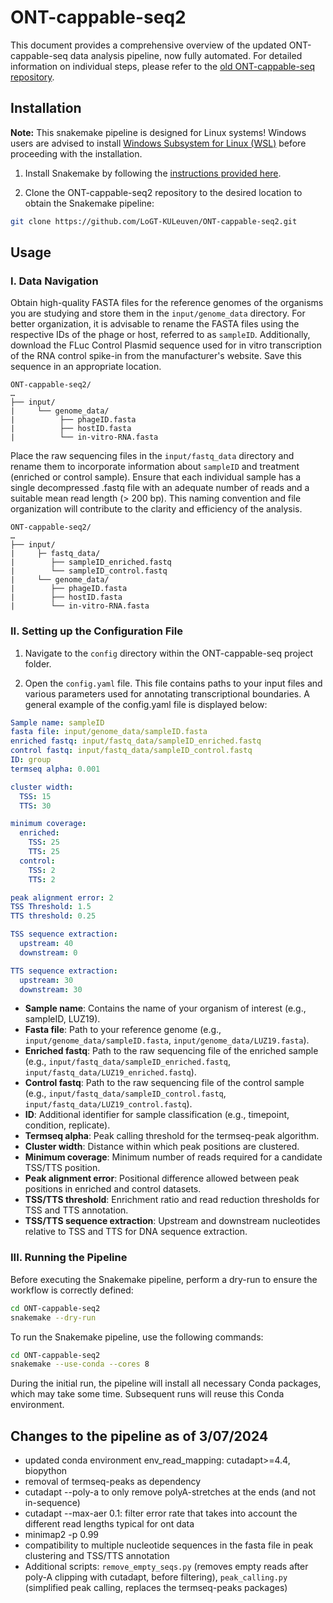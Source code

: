 # ONT-cappable-seq2

This document provides a comprehensive overview of the updated ONT-cappable-seq data analysis pipeline, now fully automated. For detailed information on individual steps, please refer to the [old ONT-cappable-seq repository](https://github.com/LoGT-KULeuven/ONT-cappable-seq).

## Installation

**Note:** This snakemake pipeline is designed for Linux systems! Windows users are advised to install [Windows Subsystem for Linux (WSL)](https://learn.microsoft.com/en-us/windows/wsl/install) before proceeding with the installation.

1. Install Snakemake by following the [instructions provided here](https://snakemake.readthedocs.io/en/stable/getting_started/installation.html).

2. Clone the ONT-cappable-seq2 repository to the desired location to obtain the Snakemake pipeline:

```bash
git clone https://github.com/LoGT-KULeuven/ONT-cappable-seq2.git
```

## Usage

### I. Data Navigation

Obtain high-quality FASTA files for the reference genomes of the organisms you are studying and store them in the `input/genome_data` directory. For better organization, it is advisable to rename the FASTA files using the respective IDs of the phage or host, referred to as `sampleID`. Additionally, download the FLuc Control Plasmid sequence used for in vitro transcription of the RNA control spike-in from the manufacturer's website. Save this sequence in an appropriate location.

```
ONT-cappable-seq2/
…
├── input/
|     └── genome_data/
|          ├── phageID.fasta
|          ├── hostID.fasta
|          └── in-vitro-RNA.fasta
```


Place the raw sequencing files in the `input/fastq_data` directory and rename them to incorporate information about `sampleID` and treatment (enriched or control sample). Ensure that each individual sample has a single decompressed .fastq file with an adequate number of reads and a suitable mean read length (> 200 bp). This naming convention and file organization will contribute to the clarity and efficiency of the analysis.

```
ONT-cappable-seq2/
…
├── input/
|     ├─ fastq_data/
|        ├── sampleID_enriched.fastq
|        └── sampleID_control.fastq
|     └── genome_data/
|        ├── phageID.fasta
|        ├── hostID.fasta
|        └── in-vitro-RNA.fasta
```
### II. Setting up the Configuration File

1. Navigate to the `config` directory within the ONT-cappable-seq project folder.

2. Open the `config.yaml` file. This file contains paths to your input files and various parameters used for annotating transcriptional boundaries. A general example of the config.yaml file is displayed below:

```yaml
Sample name: sampleID
fasta file: input/genome_data/sampleID.fasta
enriched fastq: input/fastq_data/sampleID_enriched.fastq
control fastq: input/fastq_data/sampleID_control.fastq
ID: group
termseq alpha: 0.001

cluster width:
  TSS: 15
  TTS: 30

minimum coverage:
  enriched:
    TSS: 25
    TTS: 25
  control:
    TSS: 2
    TTS: 2

peak alignment error: 2
TSS Threshold: 1.5
TTS threshold: 0.25

TSS sequence extraction:
  upstream: 40
  downstream: 0

TTS sequence extraction:
  upstream: 30
  downstream: 30
```

- **Sample name**: Contains the name of your organism of interest (e.g., sampleID, LUZ19).
- **Fasta file**: Path to your reference genome (e.g., `input/genome_data/sampleID.fasta`, `input/genome_data/LUZ19.fasta`).
- **Enriched fastq**: Path to the raw sequencing file of the enriched sample (e.g., `input/fastq_data/sampleID_enriched.fastq`, `input/fastq_data/LUZ19_enriched.fastq`).
- **Control fastq**: Path to the raw sequencing file of the control sample (e.g., `input/fastq_data/sampleID_control.fastq`, `input/fastq_data/LUZ19_control.fastq`).
- **ID**: Additional identifier for sample classification (e.g., timepoint, condition, replicate).
- **Termseq alpha**: Peak calling threshold for the termseq-peak algorithm.
- **Cluster width**: Distance within which peak positions are clustered.
- **Minimum coverage**: Minimum number of reads required for a candidate TSS/TTS position.
- **Peak alignment error**: Positional difference allowed between peak positions in enriched and control datasets.
- **TSS/TTS threshold**: Enrichment ratio and read reduction thresholds for TSS and TTS annotation.
- **TSS/TTS sequence extraction**: Upstream and downstream nucleotides relative to TSS and TTS for DNA sequence extraction.



### III. Running the Pipeline

Before executing the Snakemake pipeline, perform a dry-run to ensure the workflow is correctly defined:

```bash
cd ONT-cappable-seq2
snakemake --dry-run
```

To run the Snakemake pipeline, use the following commands:
```bash
cd ONT-cappable-seq2
snakemake --use-conda --cores 8
```
During the initial run, the pipeline will install all necessary Conda packages, which may take some time. Subsequent runs will reuse this Conda environment.


## Changes to the pipeline as of 3/07/2024
- updated conda environment env_read_mapping: cutadapt>=4.4, biopython
- removal of termseq-peaks as dependency
- cutadapt --poly-a to only remove polyA-stretches at the ends (and not in-sequence)
- cutadapt --max-aer 0.1: filter error rate that takes into account the different read lengths typical for ont data
- minimap2 -p 0.99
- compatibility to multiple nucleotide sequences in the fasta file in peak clustering and TSS/TTS annotation
- Additional scripts: `remove_empty_seqs.py` (removes empty reads after poly-A clipping with cutadapt, before filtering), `peak_calling.py` (simplified peak calling, replaces the termseq-peaks packages)


